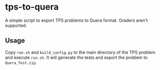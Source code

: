 # tps-to-quera

A simple script to export TPS problems to Quera format. Graders aren't supported.

## Usage

Copy `run.sh` and `build_config.py` to the main directory of the TPS problem and execute `run.sh`. It will generate the tests and export the problem to `Quera_Test.zip`.
